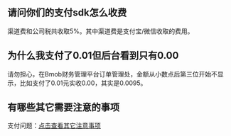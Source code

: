 ## 请问你们的支付sdk怎么收费

渠道费和公司税共收取5%。其中渠道费是支付宝/微信收取的费用。

## 为什么我支付了0.01但后台看到只有0.00

请勿担心，在Bmob财务管理平台订单管理处，金额从小数点后第三位开始不显示，比如支付了0.01元实收0.00，其实是0.0095。

## 有哪些其它需要注意的事项

支付问题：[点击查看其它注意事项](http://docs.bmob.cn/pay/Android/b_developdoc/doc/index.html#index_支付回调)



